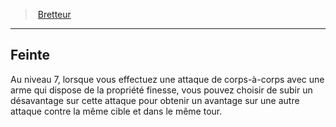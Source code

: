 ﻿---
!GenericItem
Id: fighter_swordsman_hd.md#feinte
ParentLink: fighter_swordsman_hd.md#bretteur
Name: Feinte
ParentName: Bretteur
NameLevel: 2
Attributes: {}
---
> [Bretteur](hd_fighter_swordsman.md)

---

## Feinte

Au niveau 7, lorsque vous effectuez une attaque de corps-à-corps avec une arme qui dispose de la propriété finesse, vous pouvez choisir de subir un désavantage sur cette attaque pour obtenir un avantage sur une autre attaque contre la même cible et dans le même tour.

